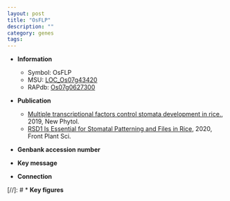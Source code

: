 ```yaml
---
layout: post
title: "OsFLP"
description: ""
category: genes
tags: 
---
```


* **Information**  
    + Symbol: OsFLP  
    + MSU: [LOC_Os07g43420](http://rice.plantbiology.msu.edu/cgi-bin/ORF_infopage.cgi?orf=LOC_Os07g43420)  
    + RAPdb: [Os07g0627300](http://rapdb.dna.affrc.go.jp/viewer/gbrowse_details/irgsp1?name=Os07g0627300)  

* **Publication**  
    + [Multiple transcriptional factors control stomata development in rice.](http://www.ncbi.nlm.nih.gov/pubmed?term=Multiple+transcriptional+factors+control+stomata+development+in+rice.%5BTitle%5D), 2019, New Phytol.
    + [RSD1 Is Essential for Stomatal Patterning and Files in Rice](http://www.ncbi.nlm.nih.gov/pubmed?term=RSD1+Is+Essential+for+Stomatal+Patterning+and+Files+in+Rice%5BTitle%5D), 2020, Front Plant Sci.

* **Genbank accession number**  

* **Key message**  

* **Connection**  

[//]: # * **Key figures**  


